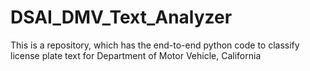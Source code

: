 # DSAI_DMV_Text_Analyzer
This is a repository, which has the end-to-end python code to classify license plate text for Department of Motor Vehicle, California

